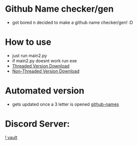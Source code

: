 # Github Name checker/gen
* got bored n decided to make a github name checker/gen! :D

# How to use
* just run main2.py
* if main2.py doesnt work run exe
* [Threaded Version Download](https://github.com/8nz/github-names/raw/main/main-threaded.exe)
* [Non-Threaded Version Download](https://github.com/8nz/github-names/raw/main/main2.exe)

# Automated version
* gets updated once a 3 letter is opened
[github-names](https://github.com/KAMKAZEMARCI/3-char-github-names/)

# Discord Server:
[! vault](https://discord.gg/DybAf2Tk9G)
